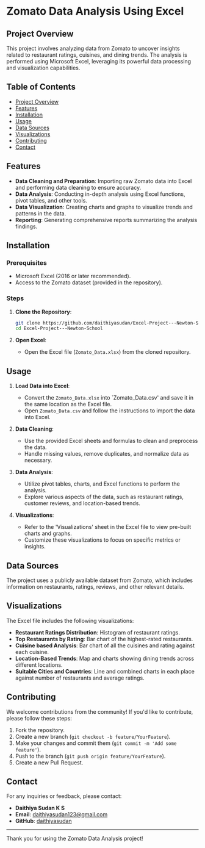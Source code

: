 # Zomato Data Analysis Using Excel

## Project Overview

This project involves analyzing data from Zomato to uncover insights related to restaurant ratings, cuisines, and dining trends. The analysis is performed using Microsoft Excel, leveraging its powerful data processing and visualization capabilities.

## Table of Contents

- [Project Overview](#project-overview)
- [Features](#features)
- [Installation](#installation)
- [Usage](#usage)
- [Data Sources](#data-sources)
- [Visualizations](#visualizations)
- [Contributing](#contributing)
- [Contact](#contact)

## Features

- **Data Cleaning and Preparation**: Importing raw Zomato data into Excel and performing data cleaning to ensure accuracy.
- **Data Analysis**: Conducting in-depth analysis using Excel functions, pivot tables, and other tools.
- **Data Visualization**: Creating charts and graphs to visualize trends and patterns in the data.
- **Reporting**: Generating comprehensive reports summarizing the analysis findings.

## Installation

### Prerequisites

- Microsoft Excel (2016 or later recommended).
- Access to the Zomato dataset (provided in the repository).

### Steps

1. **Clone the Repository**:
    ```bash
    git clone https://github.com/daithiyasudan/Excel-Project---Newton-School.git
    cd Excel-Project---Newton-School
    ```

2. **Open Excel**:
    - Open the Excel file (`Zomato_Data.xlsx`) from the cloned repository.

## Usage

1. **Load Data into Excel**:
    - Convert the `Zomato_Data.xlsx` into `Zomato_Data.csv' and save it in the same location as the Excel file.
    - Open `Zomato_Data.csv` and follow the instructions to import the data into Excel.

2. **Data Cleaning**:
    - Use the provided Excel sheets and formulas to clean and preprocess the data.
    - Handle missing values, remove duplicates, and normalize data as necessary.

3. **Data Analysis**:
    - Utilize pivot tables, charts, and Excel functions to perform the analysis.
    - Explore various aspects of the data, such as restaurant ratings, customer reviews, and location-based trends.

4. **Visualizations**:
    - Refer to the 'Visualizations' sheet in the Excel file to view pre-built charts and graphs.
    - Customize these visualizations to focus on specific metrics or insights.

## Data Sources

The project uses a publicly available dataset from Zomato, which includes information on restaurants, ratings, reviews, and other relevant details.

## Visualizations

The Excel file includes the following visualizations:

- **Restaurant Ratings Distribution**: Histogram of restaurant ratings.
- **Top Restaurants by Rating**: Bar chart of the highest-rated restaurants.
- **Cuisine based Analysis**: Bar chart of all the cuisines and rating against each cuisine.
- **Location-Based Trends**: Map and charts showing dining trends across different locations.
- **Suitable Cities and Countries**: Line and combined charts in each place against number of restaurants and average ratings.

## Contributing

We welcome contributions from the community! If you'd like to contribute, please follow these steps:

1. Fork the repository.
2. Create a new branch (`git checkout -b feature/YourFeature`).
3. Make your changes and commit them (`git commit -m 'Add some feature'`).
4. Push to the branch (`git push origin feature/YourFeature`).
5. Create a new Pull Request.

## Contact

For any inquiries or feedback, please contact:

- **Daithiya Sudan K S**
- **Email**: daithiyasudan123@gmail.com
- **GitHub**: [daithiyasudan](https://github.com/daithiyasudan)

---

Thank you for using the Zomato Data Analysis project!
